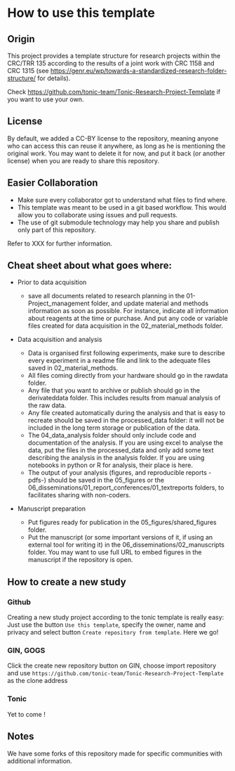 # How to use this template

## Origin

This project provides a template structure for research projects within the CRC/TRR 135 according to the results of a joint work with CRC 1158 and CRC 1315 (see <https://genr.eu/wp/towards-a-standardized-research-folder-structure/> for details).

Check <https://github.com/tonic-team/Tonic-Research-Project-Template> if you want to use your own.

## License

By default, we added a CC-BY license to the repository, meaning anyone who can access this can reuse it anywhere, as long as he is mentioning the original work. You may want to delete it for now, and put it back (or another license) when you are ready to share this repository.

## Easier Collaboration

- Make sure every collaborator got to understand what files to find where.
- This template was meant to be used in a git based workflow. This would allow you to collaborate using issues and pull requests.
- The use of git submodule technology may help you share and publish only part of this repository. 

Refer to XXX for further information.

## Cheat sheet about what goes where:

- Prior to data acquisition
    - save all documents related to research planning in the 01-Project_management folder, and update material and methods information as soon as possible. For instance, indicate all information about reagents at the time or purchase. And put any code or variable files created for data acquisition in the 02_material_methods folder.

- Data acquisition and analysis
    - Data is organised first following experiments, make sure to describe every experiment in a readme file and link to the adequate files saved in 02_material_methods.
    - All files coming directly from your hardware should go in the rawdata folder.
    - Any file that you want to archive or publish should go in the derivateddata folder. This includes results from manual analysis of the raw data.
    - Any file created automatically during the analysis and that is easy to recreate should be saved in the processed_data folder: it will not be included in the long term storage or publication of the data.
    - The 04_data_analysis folder should only include code and documentation of the analysis. If you are using excel to analyse the data, put the files in the processed_data and only add some text describing the analysis in the analysis folder. If you are using notebooks in python or R for analysis, their place is here.
    - The output of your analysis (figures, and reproducible reports -pdfs-) should be saved in the 05_figures or the 06_disseminations/01_report_conferences/01_textreports folders, to facilitates sharing with non-coders.

- Manuscript preparation
    - Put figures ready for publication in the 05_figures/shared_figures folder.
    - Put the manuscript (or some important versions of it, if using an external tool for writing it) in the 06_disseminations/02_manuscripts folder. You may want to use full URL to embed figures in the manuscript if the repository is open.



## How to create a new study


### Github

Creating a new study project according to the tonic template is really easy: Just use the button `Use this template`, specify the owner, name and privacy and select button `Create repository from template`. Here we go!

### GIN, GOGS

Click the create new repository button on GIN, choose import repository and use `https://github.com/tonic-team/Tonic-Research-Project-Template` as the clone address

### Tonic

Yet to come !

## Notes
  
We have some forks of this repository made for specific communities with additional information.
